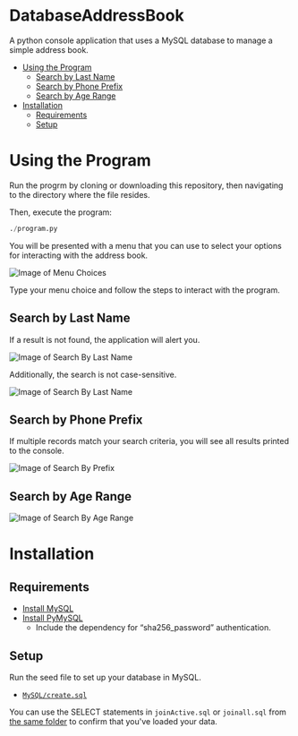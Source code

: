 # DatabaseAddressBook
A python console application that uses a MySQL database to manage a simple
address book.

* [Using the Program](./README.md#using-the-program)
  * [Search by Last Name](./README.md#search-by-last-name)
  * [Search by Phone Prefix](./README.md#search-by-phone-prefix)
  * [Search by Age Range](./README.md#search-by-age-range)
* [Installation](./README.md#installation)
  * [Requirements](./README.md#requirements)
  * [Setup](./README.md#setup)

# Using the Program

Run the progrm by cloning or downloading this repository, then navigating to
the directory where the file resides.

Then, execute the program:

```python
./program.py
```

You will be presented with a menu that you can use to select your options for
interacting with the address book.

![Image of Menu Choices](./docs/images/menu.png)

Type your menu choice and follow the steps to interact with the program.

## Search by Last Name

If a result is not found, the application will alert you.

![Image of Search By Last Name](./docs/images/search1_ByLastName_1.png)

Additionally, the search is not case-sensitive.

![Image of Search By Last Name](./docs/images/search1_ByLastName_2.png)

## Search by Phone Prefix

If multiple records match your search criteria, you will see all results
printed to the console.

![Image of Search By Prefix](./docs/images/search2_ByPrefix.png)

## Search by Age Range

![Image of Search By Age Range](./docs/images/search3_ByAgeRange.png)

# Installation

## Requirements

* [Install MySQL](https://dev.mysql.com/downloads/mysql/)
* [Install PyMySQL](https://pymysql.readthedocs.io/en/latest/user/installation.html)
  * Include the dependency for “sha256_password” authentication.

## Setup

Run the seed file to set up your database in MySQL.

* [`MySQL/create.sql`](./MySQL/create.sql)

You can use the SELECT statements in `joinActive.sql` or `joinall.sql` from
[the same folder](./MySQL) to confirm that you've loaded your data.
